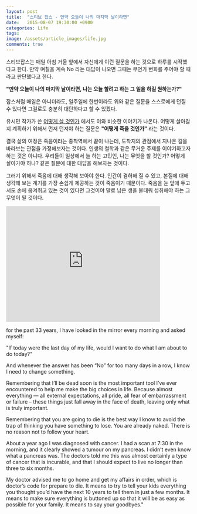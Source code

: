 ```yaml
---
layout: post
title:  "스티브 잡스 - 만약 오늘이 나의 마지막 날이라면"
date:   2015-08-07 19:30:00 +0900
categories: Life
tags: 
image: /assets/article_images/life.jpg
comments: true
---
```


스티브잡스는 매일 아침 거울 앞에서 자신에게 이런 질문을 하는 것으로 하루를 시작했다고 한다. 만약 며칠을 계속 No 라는 대답이 나오면 그때는 무언가 변화를 주어야 할 때라고 판단했다고 한다.

**"만약 오늘이 나의 마지막 날이라면, 나는 오늘 할려고 하는 그 일을 하길 원하는가?"**

잡스처럼 매일은 아니더라도, 일주일에 한번이라도 위와 같은 질문을 스스로에게 던질 수 있다면 그걸로도 충분히 대단하다고 할 수 있겠다.

유시민 작가가 쓴 [어떻게 살 것인가](https://realgsong.wordpress.com/2014/04/22/%EC%9C%A0%EC%8B%9C%EB%AF%BC-%EC%96%B4%EB%96%BB%EA%B2%8C-%EC%82%B4-%EA%B2%83%EC%9D%B8%EA%B0%80/) 에서도 이와 비슷한 이야기가 나온다. 어떻게 살아갈 지 계획하기 위해서 먼저 던져야 하는 질문은 **"어떻게 죽을 것인가"** 라는 것이다.

결국 삶의 여정은 죽음이라는 종착역에서 끝이 나는데, 도착지의 관점에서 지나온 길을 바라보는 관점을 가정해보자는 것이다. 인생의 철학과 같은 무거운 주제를 이야기하고자 하는 것은 아니다. 우리들이 일상에서 늘 하는 고민인, 나는 무엇을 할 것인가? 어떻게 살아가야 하나? 같은 질문에 대한 대답을 해보자는 것이다.

그러기 위해서 죽음에 대해 생각해 보아야 한다. 인간이 겸허해 질 수 있고, 본질에 대해 생각해 보는 계기를 가장 손쉽게 제공하는 것이 죽음이기 때문이다. 죽음을 눈 앞에 두고서도 손에 움켜쥐고 있는 것이 있다면 그것이야 말로 남은 생을 불태워 성취해야 하는 그 무엇이 될 것이다.

<iframe width="420" height="315" src="https://www.youtube.com/embed/a5SMyfbWYyE" frameborder="0" allowfullscreen></iframe>

for the past 33 years, I have looked in the mirror every morning and asked myself:
 
"If today were the last day of my life, would I want to do what I am about to do today?"

And whenever the answer has been “No” for too many days in a row, I know I need to change something.
 
Remembering that I’ll be dead soon is the most important tool I’ve ever encountered to help me make the big choices in life. Because almost everything — all external expectations, all pride, all fear of embarrassment or failure – these things just fall away in the face of death, leaving only what is truly important.

Remembering that you are going to die is the best way I know to avoid the trap of thinking you have something to lose. You are already naked. There is no reason not to follow your heart.
  
About a year ago I was diagnosed with cancer. I had a scan at 7:30 in the morning, and it clearly showed a tumour on my pancreas. I didn’t even know what a pancreas was. The doctors told me this was almost certainly a type of cancer that is incurable, and that I should expect to live no longer than three to six months.

My doctor advised me to go home and get my affairs in order, which is doctor’s code for prepare to die. It means to try to tell your kids everything you thought you’d have the next 10 years to tell them in just a few months. It means to make sure everything is buttoned up so that it will be as easy as possible for your family. It means to say your goodbyes."
